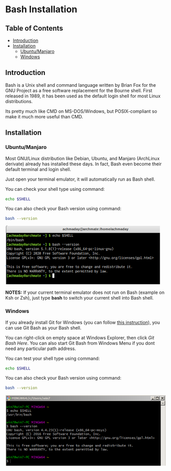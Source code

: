 # Bash Installation

## Table of Contents
- [Introduction](#introduction)
- [Installation](#installation)
    + [Ubuntu/Manjaro](#ubuntumanjaro)
    + [Windows](#windows)
    
## Introduction

Bash is a Unix shell and command language written by Brian Fox for the GNU Project as a free software replacement for the Bourne shell.
First released in 1989, it has been used as the default login shell for most Linux distributions.

Its pretty much like CMD on MS-DOS/Windows, but POSIX-compliant so make it much more useful than CMD.

## Installation

### Ubuntu/Manjaro

Most GNU/Linux distribution like Debian, Ubuntu, and Manjaro (ArchLinux derivate) already has installed these days.
In fact, Bash even become their default terminal and login shell.

Just open your terminal emulator, it will automatically run as Bash shell.

You can check your shell type using command:

```sh
echo $SHELL
```

You can also check your Bash version using command:

```sh
bash --version
```

![images](images/bash_linux.png?raw=true)

**NOTES:** If your current terminal emulator does not run on Bash (example on Ksh or Zsh), just type **bash** to switch your current shell into Bash shell.

### Windows

If you already install Git for Windows (you can follow [this instruction](https://github.com/mekatronik-achmadi/md_tutorial/blob/master/pelatihan/install_git.md)), you can use Git Bash as your Bash shell.

You can right-click on empty space at Windows Explorer, then click _Git Bash Here_.
You can also start Git Bash from Windows Menu if you dont need any particular path address.

You can test your shell type using command:

```sh
echo $SHELL
```

You can also check your Bash version using command:

```sh
bash --version
```

![images](images/bash_windows.png?raw=true)